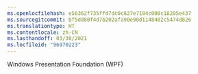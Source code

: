```yaml
---
ms.openlocfilehash: e56362f735ffd7dc0c827e7184c008c18205e437
ms.sourcegitcommit: bf5dd80f4d7b202afa90e90d1148402c5474d826
ms.translationtype: HT
ms.contentlocale: zh-CN
ms.lasthandoff: 03/30/2021
ms.locfileid: "96970223"
---
```

Windows Presentation Foundation (WPF)
